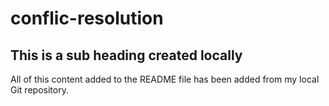 # conflic-resolution

## This is a sub heading created locally

All of this content added to the README file has been added from my local Git repository.